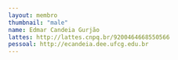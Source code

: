 ```yaml
---
layout: membro
thumbnail: "male"
name: Edmar Candeia Gurjão
lattes: http://lattes.cnpq.br/9200464668550566
pessoal: http://ecandeia.dee.ufcg.edu.br
---
```

